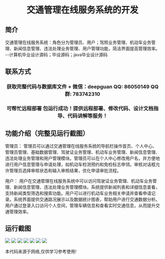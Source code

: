 <p><h1 align="center">交通管理在线服务系统的开发</h1></p>

## 简介
交通管理在线服务系统：角色分为管理员、用户；驾照业务管理、机动车业务管理、新闻信息管理、违法处理业务管理、用户管理功能，简洁界面提高管理效率。    --计算机毕业设计源码；毕设源码；java毕业设计源码


## 联系方式
<p><h3 align="center">获取完整代码与数据库文件 + 微信：deepguan QQ: 86050149 QQ群: 783742310</h3></p>
<p><h3 align="center">可帮忙远程部署 包运行成功！提供远程部署、修改代码、设计文档指导、代码讲解等服务！</h3></p>

## 功能介绍（完整见运行截图）
管理员： 管理员可以通过交通管理在线服务系统的导航栏操作首页、个人中心、管理员管理、基础数据管理、驾驶证业务管理、机动车业务管理、新闻信息管理、违法处理业务管理和用户管理模块。管理员可以在个人中心修改用户名，并方便地进行用户信息管理与申请处理，如机动车检测预约和免检标志申领。审核对话框允许管理员选择审核状态和输入审核结果，优化申请审批流程。

用户： 用户在交通管理在线服务系统中可以访问驾驶证业务管理、机动车业务管理、新闻信息管理、违法处理业务管理模块。系统提供新闻列表和详细信息查看，支持新闻类型筛选和搜索功能。用户可以进行机动车业务相关申请并查看申请记录。系统界面提供交通路况展示以及数据统计图表，帮助用户进行交通数据分析。用户通过登录入口访问个人空间，管理车辆信息和查看实时交通信息，从而提升交通管理效率。


## 运行截图
![](https://bs-1329754181.cos.ap-shanghai.myqcloud.com/spring/TrafficManagementOnlineServiceSystemDevelopment/img/001.jpg)
![](https://bs-1329754181.cos.ap-shanghai.myqcloud.com/spring/TrafficManagementOnlineServiceSystemDevelopment/img/002.jpg)
![](https://bs-1329754181.cos.ap-shanghai.myqcloud.com/spring/TrafficManagementOnlineServiceSystemDevelopment/img/003.jpg)
![](https://bs-1329754181.cos.ap-shanghai.myqcloud.com/spring/TrafficManagementOnlineServiceSystemDevelopment/img/004.jpg)
![](https://bs-1329754181.cos.ap-shanghai.myqcloud.com/spring/TrafficManagementOnlineServiceSystemDevelopment/img/005.jpg)
![](https://bs-1329754181.cos.ap-shanghai.myqcloud.com/spring/TrafficManagementOnlineServiceSystemDevelopment/img/006.jpg)
![](https://bs-1329754181.cos.ap-shanghai.myqcloud.com/spring/TrafficManagementOnlineServiceSystemDevelopment/img/007.jpg)

<p>本代码来源于网络,仅供学习参考使用!</p>
